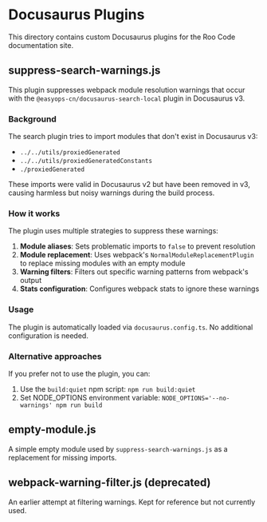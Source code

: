 # Docusaurus Plugins

This directory contains custom Docusaurus plugins for the Roo Code documentation site.

## suppress-search-warnings.js

This plugin suppresses webpack module resolution warnings that occur with the `@easyops-cn/docusaurus-search-local` plugin in Docusaurus v3.

### Background

The search plugin tries to import modules that don't exist in Docusaurus v3:
- `../../utils/proxiedGenerated`
- `../../utils/proxiedGeneratedConstants`
- `./proxiedGenerated`

These imports were valid in Docusaurus v2 but have been removed in v3, causing harmless but noisy warnings during the build process.

### How it works

The plugin uses multiple strategies to suppress these warnings:

1. **Module aliases**: Sets problematic imports to `false` to prevent resolution
2. **Module replacement**: Uses webpack's `NormalModuleReplacementPlugin` to replace missing modules with an empty module
3. **Warning filters**: Filters out specific warning patterns from webpack's output
4. **Stats configuration**: Configures webpack stats to ignore these warnings

### Usage

The plugin is automatically loaded via `docusaurus.config.ts`. No additional configuration is needed.

### Alternative approaches

If you prefer not to use the plugin, you can:

1. Use the `build:quiet` npm script: `npm run build:quiet`
2. Set NODE_OPTIONS environment variable: `NODE_OPTIONS='--no-warnings' npm run build`

## empty-module.js

A simple empty module used by `suppress-search-warnings.js` as a replacement for missing imports.

## webpack-warning-filter.js (deprecated)

An earlier attempt at filtering warnings. Kept for reference but not currently used.